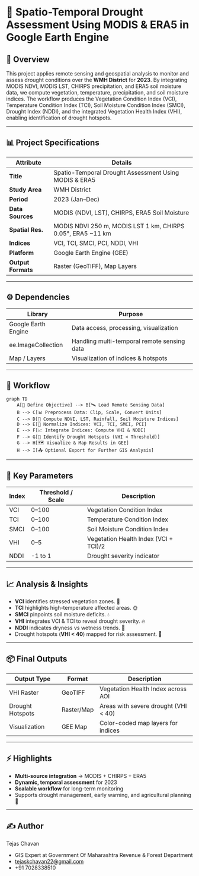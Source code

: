 # 🌾 Spatio-Temporal Drought Assessment Using MODIS & ERA5 in Google Earth Engine

## 📄 Overview
This project applies remote sensing and geospatial analysis to monitor and assess drought conditions over the **WMH District** for **2023**. By integrating MODIS NDVI, MODIS LST, CHIRPS precipitation, and ERA5 soil moisture data, we compute vegetation, temperature, precipitation, and soil moisture indices. The workflow produces the Vegetation Condition Index (VCI), Temperature Condition Index (TCI), Soil Moisture Condition Index (SMCI), Drought Index (NDDI), and the integrated Vegetation Health Index (VHI), enabling identification of drought hotspots.

---

## 📊 Project Specifications

| Attribute          | Details                                                          |
|--------------------|------------------------------------------------------------------|
| **Title**          | Spatio-Temporal Drought Assessment Using MODIS & ERA5            |
| **Study Area**     | WMH District                                                     |
| **Period**         | 2023 (Jan–Dec)                                                   |
| **Data Sources**   | MODIS (NDVI, LST), CHIRPS, ERA5 Soil Moisture                    |
| **Spatial Res.**   | MODIS NDVI 250 m, MODIS LST 1 km, CHIRPS 0.05°, ERA5 ~11 km      |
| **Indices**        | VCI, TCI, SMCI, PCI, NDDI, VHI                                   |
| **Platform**       | Google Earth Engine (GEE)                                        |
| **Output Formats** | Raster (GeoTIFF), Map Layers                                     |

---

## ⚙️ Dependencies

| Library                | Purpose                                         |
|------------------------|-------------------------------------------------|
| Google Earth Engine    | Data access, processing, visualization          |
| ee.ImageCollection     | Handling multi-temporal remote sensing data     |
| Map / Layers           | Visualization of indices & hotspots             |


---

## 🚀 Workflow

```mermaid
graph TD
    A[🎯 Define Objective] --> B[🛰️ Load Remote Sensing Data]
    B --> C[📊 Preprocess Data: Clip, Scale, Convert Units]
    C --> D[🌱 Compute NDVI, LST, Rainfall, Soil Moisture Indices]
    D --> E[🧮 Normalize Indices: VCI, TCI, SMCI, PCI]
    E --> F[📈 Integrate Indices: Compute VHI & NDDI]
    F --> G[📍 Identify Drought Hotspots (VHI < Threshold)]
    G --> H[🗺️ Visualize & Map Results in GEE]
    H --> I[📤 Optional Export for Further GIS Analysis]
```

---

## 📌 Key Parameters

| Index  | Threshold / Scale | Description                             |
|--------|-------------------|-----------------------------------------|
| VCI    | 0–100             | Vegetation Condition Index              |
| TCI    | 0–100             | Temperature Condition Index             |
| SMCI   | 0–100             | Soil Moisture Condition Index           |
| VHI    | 0–5               | Vegetation Health Index (VCI + TCI)/2   |
| NDDI   | -1 to 1           | Drought severity indicator              |

---

## 📈 Analysis & Insights

- **VCI** identifies stressed vegetation zones. 🌱
- **TCI** highlights high-temperature affected areas. 🌞
- **SMCI** pinpoints soil moisture deficits. 💧
- **VHI** integrates VCI & TCI to reveal drought severity. 🔥
- **NDDI** indicates dryness vs wetness trends. 🌾
- Drought hotspots (**VHI < 40**) mapped for risk assessment. 📍

---

## 📦 Final Outputs

| Output Type        | Format       | Description                              |
|--------------------|-------------|------------------------------------------|
| VHI Raster         | GeoTIFF      | Vegetation Health Index across AOI       |
| Drought Hotspots   | Raster/Map   | Areas with severe drought (VHI < 40)     |
| Visualization      | GEE Map      | Color-coded map layers for indices       |

---

## ⚡ Highlights

- **Multi-source integration** → MODIS + CHIRPS + ERA5
- **Dynamic, temporal assessment** for 2023
- **Scalable workflow** for long-term monitoring
- Supports drought management, early warning, and agricultural planning 🌾

---

## ✍️ Author

Tejas Chavan  
* GIS Expert at Government Of Maharashtra Revenue & Forest Department  
* tejaskchavan22@gmail.com  
* +91 7028338510  